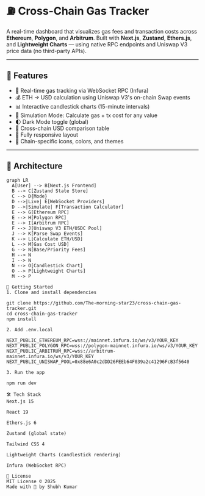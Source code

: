 # ⛽ Cross-Chain Gas Tracker

A real-time dashboard that visualizes gas fees and transaction costs across **Ethereum**, **Polygon**, and **Arbitrum**. Built with **Next.js**, **Zustand**, **Ethers.js**, and **Lightweight Charts** — using native RPC endpoints and Uniswap V3 price data (no third-party APIs).

---

## 🔧 Features

- 📡 Real-time gas tracking via WebSocket RPC (Infura)
- 💰 ETH → USD calculation using Uniswap V3's on-chain Swap events
- 📊 Interactive candlestick charts (15-minute intervals)
- 🔁 Simulation Mode: Calculate gas + tx cost for any value
- 🌓 Dark Mode toggle (global)
- 🧮 Cross-chain USD comparison table
- 📱 Fully responsive layout
- 🎨 Chain-specific icons, colors, and themes

---

## 🧠 Architecture

```mermaid
graph LR
  A[User] --> B[Next.js Frontend]
  B --> C[Zustand State Store]
  C --> D{Mode}
  D -->|Live| E[WebSocket Providers]
  D -->|Simulate| F[Transaction Calculator]
  E --> G[Ethereum RPC]
  E --> H[Polygon RPC]
  E --> I[Arbitrum RPC]
  F --> J[Uniswap V3 ETH/USDC Pool]
  J --> K[Parse Swap Events]
  K --> L[Calculate ETH/USD]
  L --> M[Gas Cost USD]
  G --> N[Base/Priority Fees]
  H --> N
  I --> N
  N --> O[Candlestick Chart]
  O --> P[Lightweight Charts]
  M --> P

🚀 Getting Started
1. Clone and install dependencies

git clone https://github.com/The-morning-star23/cross-chain-gas-tracker.git
cd cross-chain-gas-tracker
npm install
 
2. Add .env.local

NEXT_PUBLIC_ETHEREUM_RPC=wss://mainnet.infura.io/ws/v3/YOUR_KEY
NEXT_PUBLIC_POLYGON_RPC=wss://polygon-mainnet.infura.io/ws/v3/YOUR_KEY
NEXT_PUBLIC_ARBITRUM_RPC=wss://arbitrum-mainnet.infura.io/ws/v3/YOUR_KEY
NEXT_PUBLIC_UNISWAP_POOL=0x88e6A0c2dDD26FEEb64F039a2c41296FcB3f5640

3. Run the app

npm run dev

🛠 Tech Stack
Next.js 15

React 19

Ethers.js 6

Zustand (global state)

Tailwind CSS 4

Lightweight Charts (candlestick rendering)

Infura (WebSocket RPC)

📝 License
MIT License © 2025
Made with 💙 by Shubh Kumar